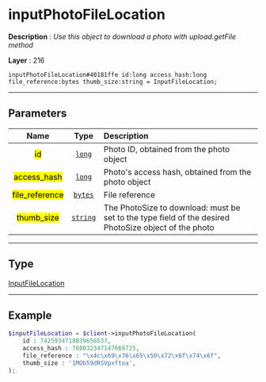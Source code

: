 # inputPhotoFileLocation

**Description** : *Use this object to download a photo with upload\.getFile method*

**Layer** : 216

```tl
inputPhotoFileLocation#40181ffe id:long access_hash:long file_reference:bytes thumb_size:string = InputFileLocation;
```

---

## Parameters

| Name | Type | Description |
| :---: | :---: | :--- |
| <mark>id</mark> | [`long`](type/long) | Photo ID, obtained from the photo object |
| <mark>access_hash</mark> | [`long`](type/long) | Photo's access hash, obtained from the photo object |
| <mark>file_reference</mark> | [`bytes`](type/bytes) | File reference |
| <mark>thumb_size</mark> | [`string`](type/string) | The PhotoSize to download: must be set to the type field of the desired PhotoSize object of the photo |

---

## Type

[InputFileLocation](type/InputFileLocation)

---

## Example

```php
$inputFileLocation = $client->inputPhotoFileLocation(
	id : 7425934718839656537,
	access_hash : 708032347147669725,
	file_reference : "\x4c\x69\x76\x65\x50\x72\x6f\x74\x6f",
	thumb_size : '1MOb59dRSVpxftoa',
);
```